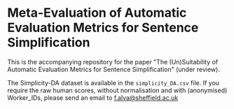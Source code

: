 # Meta-Evaluation of Automatic Evaluation Metrics for Sentence Simplification

This is the accompanying repository for the paper "The (Un)Suitability of Automatic Evaluation Metrics for Sentence Simplification" (under review).

The Simplicity-DA dataset is available in the `simplicity_DA.csv` file. If you require the raw human scores, without normalisation and with (anonymised) Worker_IDs, please send an email to f.alva@sheffield.ac.uk
